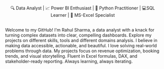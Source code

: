 <center> 🔍 Data Analyst | 📈 Power BI Enthusiast | 🐍 Python Practitioner | 💻SQL Learner | 🔢 MS-Excel Specialist  </center><br>

Welcome to my GitHub! I'm Rahul Sharma, a data analyst with a knack for turning complex datasets into clear, compelling dashboards. Explore my projects on different skills, tools and different domains analysis. I believe in making data accessible, actionable, and beautiful.
I love solving real-world problems through data. My projects focus on revenue optimization, booking trends, and visual storytelling. Fluent in Excel formulas, DAX, and stakeholder-ready reporting. Always learning, always iterating.

<!---
RahulSharmaAnalyst/RahulSharmaAnalyst is a ✨ special ✨ repository because its `README.md` (this file) appears on your GitHub profile.
You can click the Preview link to take a look at your changes.
--->
